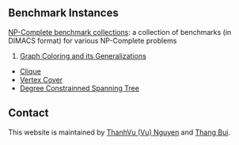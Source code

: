 ## Benchmark Instances

[NP-Complete benchmark collections](https://unsat.github.io/npbench/): a collection of benchmarks (in DIMACS format) for various NP-Complete problems 

1.  [Graph Coloring and its Generalizations](./graphcoloring.html)
-   [Clique](./clique.html)
-   [Vertex Cover](./vertexcovering.html)
-   [Degree Constrainned Spanning Tree](./spanningtree.html)

## Contact

This website is maintained by [ThanhVu (Vu) Nguyen](https://nguyenthanhvuh.github.io)
and [Thang Bui](http://cs.hbg.psu.edu/~bui).

